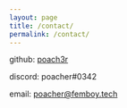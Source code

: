 ```yaml
---
layout: page
title: /contact/
permalink: /contact/
---
```


github: <a rel="me" href="https://github.com/poach3r">poach3r</a>

discord: poacher#0342

email: poacher@femboy.tech